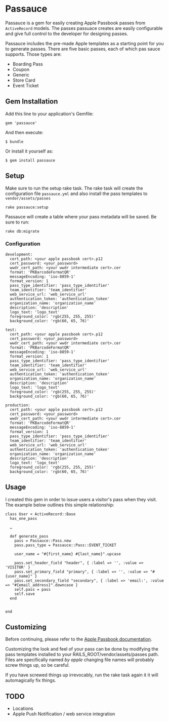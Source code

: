 # Passauce

Passauce is a gem for easily creating Apple Passbook passes from `ActiveRecord` models. The passes passuace creates are easily configurable and give full control to the developer for designing passes. 

Passauce includes the pre-made Apple templates as a starting point for you to generate passes. There are five basic passes, each of which pas sauce supports. Those types are: 

- Boarding Pass
- Coupon
- Generic
- Store Card
- Event Ticket

## Gem Installation

Add this line to your application's Gemfile:

    gem 'passauce'

And then execute:

    $ bundle

Or install it yourself as:

    $ gem install passauce
    
## Setup
Make sure to run the setup rake task. The rake task will create the configuration file `passauce.yml` and also install the pass templates to `vendor/assets/passes`

	rake passauce:setup
	
Passauce will create a table where your pass metadata will be saved. Be sure to run:

	rake db:migrate
	
### Configuration
	development:
	  cert_path: <your apple passbook cert>.p12
	  cert_password: <your_password>
	  wwdr_cert_path: <your wwdr intermediate cert>.cer
	  format: 'PKBarcodeFormatQR'
	  messageEncoding: 'iso-8859-1'
	  format_version: 1
	  pass_type_identifier: 'pass_type_identifier'
	  team_identifier: 'team_identifier'
	  web_service_url: 'web_service_url'
	  authentication_token: 'authentication_token'
	  organization_name: 'organization_name'
	  description: 'description'
	  logo_text: 'logo_text'
	  foreground_color: 'rgb(255, 255, 255)'
	  background_color: 'rgb(60, 65, 76)'
	  
	test:
	  cert_path: <your apple passbook cert>.p12
	  cert_password: <your_password>
	  wwdr_cert_path: <your wwdr intermediate cert>.cer
	  format: 'PKBarcodeFormatQR'
	  messageEncoding: 'iso-8859-1'
	  format_version: 1
	  pass_type_identifier: 'pass_type_identifier'
	  team_identifier: 'team_identifier'
	  web_service_url: 'web_service_url'
	  authentication_token: 'authentication_token'
	  organization_name: 'organization_name'
	  description: 'description'
	  logo_text: 'logo_text'
	  foreground_color: 'rgb(255, 255, 255)'
	  background_color: 'rgb(60, 65, 76)'
	
	production:	
	  cert_path: <your apple passbook cert>.p12
	  cert_password: <your_password>
	  wwdr_cert_path: <your wwdr intermediate cert>.cer
	  format: 'PKBarcodeFormatQR'
	  messageEncoding: 'iso-8859-1'
	  format_version: 1
	  pass_type_identifier: 'pass_type_identifier'
	  team_identifier: 'team_identifier'
	  web_service_url: 'web_service_url'
	  authentication_token: 'authentication_token'
	  organization_name: 'organization_name'
	  description: 'description'
	  logo_text: 'logo_text'
	  foreground_color: 'rgb(255, 255, 255)'
	  background_color: 'rgb(60, 65, 76)'

## Usage
I created this gem in order to issue users a visitor's pass when they visit. The example below outlines this simple relationship: 

	class User < ActiveRecord::Base	
	  has_one_pass
	
	  …
	  
	  def generate_pass 
	  	pass = Passauce::Pass.new
    	pass.pass_type = Passauce::Pass::EVENT_TICKET

    	user_name = "#{first_name} #{last_name}".upcase

    	pass.set_header_field "header", { :label => '', :value => 'VISITOR' }
    	pass.set_primary_field "primary", { :label => '', :value => "#{user_name}" }
    	pass.set_secondary_field "secondary", { :label => 'email:', :value => "#{email_address}".downcase }
    	self.pass = pass
    	self.save
	  end
	
	
	end
	
## Customizing
Before continuing, please refer to the [Apple Passbook documentation](http://developer.apple.com/library/ios/#documentation/UserExperience/Conceptual/PassKit_PG/Chapters/Introduction.html).

Customizing the look and feel of your pass can be done by modifying the pass templates installed to your RAILS_ROOT/vendor/assets/passes path. Files are specifically named *by apple* changing file names will probably screw things up, so be careful. 

If you have screwed things up irrevocably, run the rake task again it it will automagically fix things. 

## TODO

- Locations
- Apple Push Notification / web service integration

